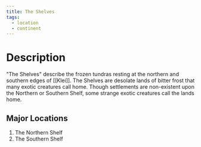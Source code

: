 ```yaml
---
title: The Shelves
tags:
  - location
  - continent
---
```


# Description
"The Shelves" describe the frozen tundras resting at the northern and southern edges of [[Klei]]. The Shelves are desolate lands of bitter frost that many exotic creatures call home. Though settlements are non-existent upon the Northern or Southern Shelf, some strange exotic creatures call the lands home. 

## Major Locations
1. The Northern Shelf
2. The Southern Shelf
